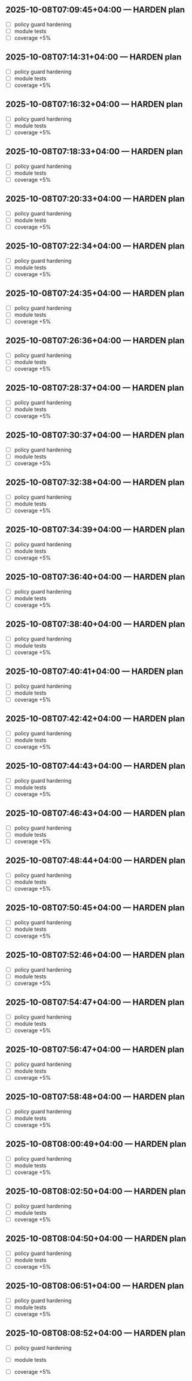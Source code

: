 ## 2025-10-08T07:09:45+04:00 — HARDEN plan
- [ ] policy guard hardening
- [ ] module tests
- [ ] coverage +5%

## 2025-10-08T07:14:31+04:00 — HARDEN plan
- [ ] policy guard hardening
- [ ] module tests
- [ ] coverage +5%

## 2025-10-08T07:16:32+04:00 — HARDEN plan
- [ ] policy guard hardening
- [ ] module tests
- [ ] coverage +5%

## 2025-10-08T07:18:33+04:00 — HARDEN plan
- [ ] policy guard hardening
- [ ] module tests
- [ ] coverage +5%

## 2025-10-08T07:20:33+04:00 — HARDEN plan
- [ ] policy guard hardening
- [ ] module tests
- [ ] coverage +5%

## 2025-10-08T07:22:34+04:00 — HARDEN plan
- [ ] policy guard hardening
- [ ] module tests
- [ ] coverage +5%

## 2025-10-08T07:24:35+04:00 — HARDEN plan
- [ ] policy guard hardening
- [ ] module tests
- [ ] coverage +5%

## 2025-10-08T07:26:36+04:00 — HARDEN plan
- [ ] policy guard hardening
- [ ] module tests
- [ ] coverage +5%

## 2025-10-08T07:28:37+04:00 — HARDEN plan
- [ ] policy guard hardening
- [ ] module tests
- [ ] coverage +5%

## 2025-10-08T07:30:37+04:00 — HARDEN plan
- [ ] policy guard hardening
- [ ] module tests
- [ ] coverage +5%

## 2025-10-08T07:32:38+04:00 — HARDEN plan
- [ ] policy guard hardening
- [ ] module tests
- [ ] coverage +5%

## 2025-10-08T07:34:39+04:00 — HARDEN plan
- [ ] policy guard hardening
- [ ] module tests
- [ ] coverage +5%

## 2025-10-08T07:36:40+04:00 — HARDEN plan
- [ ] policy guard hardening
- [ ] module tests
- [ ] coverage +5%

## 2025-10-08T07:38:40+04:00 — HARDEN plan
- [ ] policy guard hardening
- [ ] module tests
- [ ] coverage +5%

## 2025-10-08T07:40:41+04:00 — HARDEN plan
- [ ] policy guard hardening
- [ ] module tests
- [ ] coverage +5%

## 2025-10-08T07:42:42+04:00 — HARDEN plan
- [ ] policy guard hardening
- [ ] module tests
- [ ] coverage +5%

## 2025-10-08T07:44:43+04:00 — HARDEN plan
- [ ] policy guard hardening
- [ ] module tests
- [ ] coverage +5%

## 2025-10-08T07:46:43+04:00 — HARDEN plan
- [ ] policy guard hardening
- [ ] module tests
- [ ] coverage +5%

## 2025-10-08T07:48:44+04:00 — HARDEN plan
- [ ] policy guard hardening
- [ ] module tests
- [ ] coverage +5%

## 2025-10-08T07:50:45+04:00 — HARDEN plan
- [ ] policy guard hardening
- [ ] module tests
- [ ] coverage +5%

## 2025-10-08T07:52:46+04:00 — HARDEN plan
- [ ] policy guard hardening
- [ ] module tests
- [ ] coverage +5%

## 2025-10-08T07:54:47+04:00 — HARDEN plan
- [ ] policy guard hardening
- [ ] module tests
- [ ] coverage +5%

## 2025-10-08T07:56:47+04:00 — HARDEN plan
- [ ] policy guard hardening
- [ ] module tests
- [ ] coverage +5%

## 2025-10-08T07:58:48+04:00 — HARDEN plan
- [ ] policy guard hardening
- [ ] module tests
- [ ] coverage +5%

## 2025-10-08T08:00:49+04:00 — HARDEN plan
- [ ] policy guard hardening
- [ ] module tests
- [ ] coverage +5%

## 2025-10-08T08:02:50+04:00 — HARDEN plan
- [ ] policy guard hardening
- [ ] module tests
- [ ] coverage +5%

## 2025-10-08T08:04:50+04:00 — HARDEN plan
- [ ] policy guard hardening
- [ ] module tests
- [ ] coverage +5%

## 2025-10-08T08:06:51+04:00 — HARDEN plan
- [ ] policy guard hardening
- [ ] module tests
- [ ] coverage +5%

## 2025-10-08T08:08:52+04:00 — HARDEN plan
- [ ] policy guard hardening
- [ ] module tests
- [ ] coverage +5%


